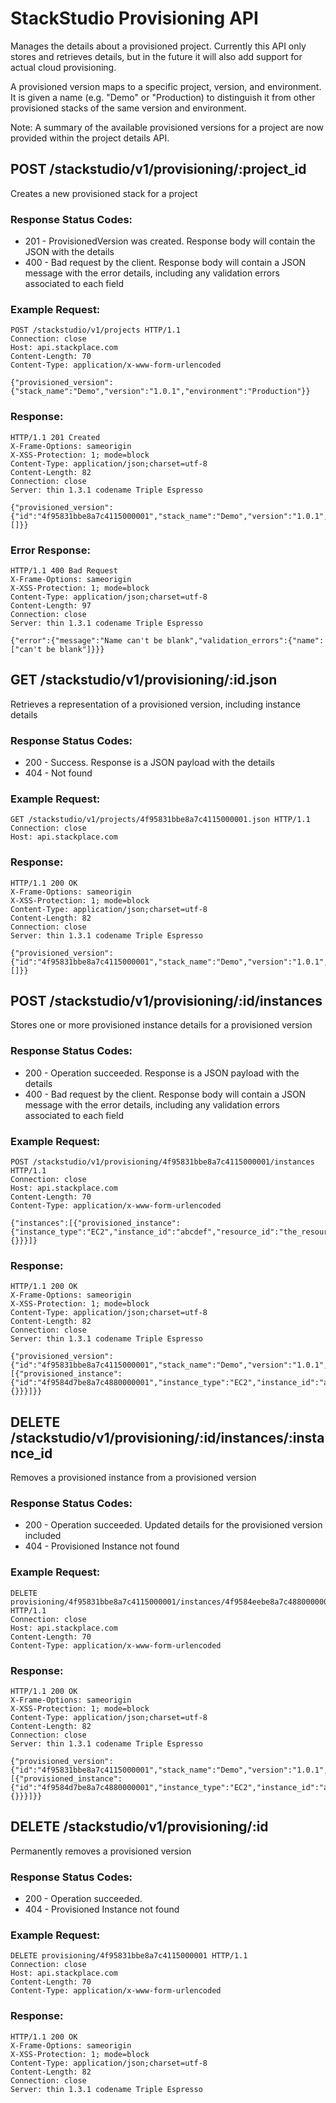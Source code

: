 # StackStudio Provisioning API

Manages the details about a provisioned project. Currently this API only stores and retrieves details, but in the future it will also add support for actual cloud provisioning. 

A provisioned version maps to a specific project, version, and environment. It is given a name (e.g. "Demo" or "Production) to distinguish it from other provisioned stacks of the same version and environment. 

Note: A summary of the available provisioned versions for a project are now provided within the project details API. 

## POST /stackstudio/v1/provisioning/:project_id

Creates a new provisioned stack for a project

### Response Status Codes:

* 201 - ProvisionedVersion was created. Response body will contain the JSON with the details
* 400 - Bad request by the client. Response body will contain a JSON message with the error details, including any validation errors associated to each field

### Example Request:

    POST /stackstudio/v1/projects HTTP/1.1
    Connection: close
    Host: api.stackplace.com
    Content-Length: 70
    Content-Type: application/x-www-form-urlencoded
    
    {"provisioned_version":{"stack_name":"Demo","version":"1.0.1","environment":"Production"}}


### Response:

    HTTP/1.1 201 Created
    X-Frame-Options: sameorigin
    X-XSS-Protection: 1; mode=block
    Content-Type: application/json;charset=utf-8
    Content-Length: 82
    Connection: close
    Server: thin 1.3.1 codename Triple Espresso

    {"provisioned_version":{"id":"4f95831bbe8a7c4115000001","stack_name":"Demo","version":"1.0.1","environment":"Production","provisioned_instances":[]}}
### Error Response:

    HTTP/1.1 400 Bad Request
    X-Frame-Options: sameorigin
    X-XSS-Protection: 1; mode=block
    Content-Type: application/json;charset=utf-8
    Content-Length: 97
    Connection: close
    Server: thin 1.3.1 codename Triple Espresso

    {"error":{"message":"Name can't be blank","validation_errors":{"name":["can't be blank"]}}}

## GET /stackstudio/v1/provisioning/:id.json

Retrieves a representation of a provisioned version, including instance details

### Response Status Codes:

* 200 - Success. Response is a JSON payload with the details
* 404 - Not found

### Example Request:

    GET /stackstudio/v1/projects/4f95831bbe8a7c4115000001.json HTTP/1.1
    Connection: close
    Host: api.stackplace.com

### Response:

    HTTP/1.1 200 OK
    X-Frame-Options: sameorigin
    X-XSS-Protection: 1; mode=block
    Content-Type: application/json;charset=utf-8
    Content-Length: 82
    Connection: close
    Server: thin 1.3.1 codename Triple Espresso

    {"provisioned_version":{"id":"4f95831bbe8a7c4115000001","stack_name":"Demo","version":"1.0.1","environment":"Production","provisioned_instances":[]}}


## POST /stackstudio/v1/provisioning/:id/instances

Stores one or more provisioned instance details for a provisioned version

### Response Status Codes:

* 200 - Operation succeeded. Response is a JSON payload with the details
* 400 - Bad request by the client. Response body will contain a JSON message with the error details, including any validation errors associated to each field

### Example Request:

    POST /stackstudio/v1/provisioning/4f95831bbe8a7c4115000001/instances HTTP/1.1
    Connection: close
    Host: api.stackplace.com
    Content-Length: 70
    Content-Type: application/x-www-form-urlencoded

    {"instances":[{"provisioned_instance":{"instance_type":"EC2","instance_id":"abcdef","resource_id":"the_resource_id","properties":{}}}]}

### Response:

    HTTP/1.1 200 OK
    X-Frame-Options: sameorigin
    X-XSS-Protection: 1; mode=block
    Content-Type: application/json;charset=utf-8
    Content-Length: 82
    Connection: close
    Server: thin 1.3.1 codename Triple Espresso

    {"provisioned_version":{"id":"4f95831bbe8a7c4115000001","stack_name":"Demo","version":"1.0.1","environment":"Production","provisioned_instances":[{"provisioned_instance":{"id":"4f9584d7be8a7c4880000001","instance_type":"EC2","instance_id":"abcdef","resource_id":"the_resource_id","properties":{}}}]}}


## DELETE /stackstudio/v1/provisioning/:id/instances/:instance_id

Removes a provisioned instance from a provisioned version

### Response Status Codes:

* 200 - Operation succeeded. Updated details for the provisioned version included
* 404 - Provisioned Instance not found

### Example Request:

    DELETE provisioning/4f95831bbe8a7c4115000001/instances/4f9584eebe8a7c4880000002 HTTP/1.1
    Connection: close
    Host: api.stackplace.com
    Content-Length: 70
    Content-Type: application/x-www-form-urlencoded

  
### Response:

    HTTP/1.1 200 OK
    X-Frame-Options: sameorigin
    X-XSS-Protection: 1; mode=block
    Content-Type: application/json;charset=utf-8
    Content-Length: 82
    Connection: close
    Server: thin 1.3.1 codename Triple Espresso

    {"provisioned_version":{"id":"4f95831bbe8a7c4115000001","stack_name":"Demo","version":"1.0.1","environment":"Production","provisioned_instances":[{"provisioned_instance":{"id":"4f9584d7be8a7c4880000001","instance_type":"EC2","instance_id":"abcdef","resource_id":"the_resource_id","properties":{}}}]}}

## DELETE /stackstudio/v1/provisioning/:id

Permanently removes a provisioned version

### Response Status Codes:

* 200 - Operation succeeded.
* 404 - Provisioned Instance not found

### Example Request:

    DELETE provisioning/4f95831bbe8a7c4115000001 HTTP/1.1
    Connection: close
    Host: api.stackplace.com
    Content-Length: 70
    Content-Type: application/x-www-form-urlencoded

### Response:

    HTTP/1.1 200 OK
    X-Frame-Options: sameorigin
    X-XSS-Protection: 1; mode=block
    Content-Type: application/json;charset=utf-8
    Content-Length: 82
    Connection: close
    Server: thin 1.3.1 codename Triple Espresso
